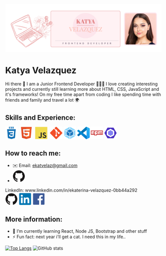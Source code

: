 ![I am a Junior Frontend Developer 👩🏻‍💻](https://github.com/ekat-velaz/ekat-velaz/blob/main/github-banner.png)

# Katya Velazquez
Hi there 👋 I am a Junior Frontend Developer 👩🏻‍💻
I love creating interesting projects and currently still learning more about HTML, CSS, JavaScript and it's frameworks! On my free time apart from coding I like spending time with friends and family and travel a lot 🌍

## Skills and Experience: 
<div>
  <img src="https://github.com/devicons/devicon/blob/master/icons/css3/css3-plain-wordmark.svg"  title="CSS3" alt="CSS" width="40" height="40"/>&nbsp;
  <img src="https://github.com/devicons/devicon/blob/master/icons/html5/html5-original.svg" title="HTML5" alt="HTML" width="40" height="40"/>&nbsp;
  <img src="https://github.com/devicons/devicon/blob/master/icons/javascript/javascript-original.svg" title="JavaScript" alt="JavaScript" width="40" height="40"/>&nbsp;
  <img src="https://github.com/devicons/devicon/blob/master/icons/git/git-original.svg" title="Git" **alt="Git" width="40" height="40"/>
  <img src="https://github.com/devicons/devicon/blob/master/icons/webpack/webpack-original.svg" title="Webpack" **alt="Webpack" width="40" height="40"/>
  <img src="https://github.com/devicons/devicon/blob/master/icons/vscode/vscode-original.svg" title="VSCode" **alt="VSCode" width="40" height="40"/>
  <img src="https://github.com/devicons/devicon/blob/master/icons/npm/npm-original-wordmark.svg" title="npm" **alt="npm" width="40" height="40"/>
  <img src="https://github.com/devicons/devicon/blob/master/icons/eslint/eslint-original.svg" title="ESLint" **alt="ESLint" width="40" height="40"/>
</div>

## How to reach me:

- ✉️ Email: ekatvelaz@gmail.com
-  <div>
   <a href="https://github.com/ekat-velaz"><img src="https://github.com/devicons/devicon/blob/master/icons/github/github-original.svg" title="github" **alt="github" width="40" height="40"/></a>
  </div>
  LinkedIn: www.linkedin.com/in/ekaterina-velazquez-0bb44a292
  
<div>
   <a href="https://github.com/ekat-velaz"><img src="https://github.com/devicons/devicon/blob/master/icons/github/github-original.svg" title="github" **alt="github" width="40" height="40"/></a>
  <a href="www.linkedin.com/in/ekaterina-velazquez-0bb44a292"><img src="https://github.com/devicons/devicon/blob/master/icons/linkedin/linkedin-original.svg" title="linkedin" **alt="linkedin" width="40" height="40"/></a>
  <a href="https://www.facebook.com/https://www.facebook.com/profile.php?id=100079784062688"><img src="https://github.com/devicons/devicon/blob/master/icons/facebook/facebook-plain.svg" title="facebook" **alt="facebook" width="40" height="40"/></a>
</div>

<!-- <div>
[<img src="https://github.com/devicons/devicon/blob/master/icons/github/github-original.svg" title="github" **alt="github" width="40" height="40"/>](https://github.com/ekat-velaz) [<img src="https://github.com/devicons/devicon/blob/master/icons/linkedin/linkedin-original.svg" title="linkedin" **alt="linkedin" width="40" height="40"/>](https://www.linkedin.com/in/www.linkedin.com/in/ekaterina-velazquez-0bb44a292/) [<img src="https://github.com/devicons/devicon/blob/master/icons/facebook/facebook-plain.svg" title="facebook" **alt="facebook" width="40" height="40"/>](https://www.facebook.com/https://www.facebook.com/profile.php?id=100079784062688) 
</div>

[<img src='https://cdn.jsdelivr.net/npm/simple-icons@3.0.1/icons/github.svg' alt='github' height='40'>](https://github.com/ekat-velaz)  [<img src='https://cdn.jsdelivr.net/npm/simple-icons@3.0.1/icons/linkedin.svg' alt='linkedin' height='40'>](https://www.linkedin.com/in/www.linkedin.com/in/ekaterina-velazquez-0bb44a292/)  [<img src='https://cdn.jsdelivr.net/npm/simple-icons@3.0.1/icons/facebook.svg' alt='facebook' height='40'>](https://www.facebook.com/https://www.facebook.com/profile.php?id=100079784062688)  [<img src='https://cdn.jsdelivr.net/npm/simple-icons@3.0.1/icons/icloud.svg' alt='website' height='40'>](https://ekat-velaz.github.io/protfolio/)  
-->

## More information:
- 🌱 I’m currently learning React, Node JS, Bootstrap and other stuff
- ⚡ Fun fact: next year i'll get a cat. I need this in my life.. 

[![Top Langs](https://github-readme-stats.vercel.app/api/top-langs/?username=ekat-velaz&show_icons=true&theme=rose&hide_progress=true)](https://github.com/anuraghazra/github-readme-stats) ![GitHub stats](https://github-readme-stats.vercel.app/api?username=ekat-velaz&show_icons=true&theme=rose&include_all_commits=true&hide=stars,issues)  


<!--![Anurag's GitHub stats](https://github-readme-stats.vercel.app/api?username=ekat-velaz&show_icons=true&theme=synthwave)
<!--
**ekat-velaz/ekat-velaz** is a ✨ _special_ ✨ repository because its `README.md` (this file) appears on your GitHub profile.

Here are some ideas to get you started:

- 🔭 I’m currently working on ...
- 🌱 I’m currently learning ...
- 👯 I’m looking to collaborate on ...
- 🤔 I’m looking for help with ...
- 💬 Ask me about ...
- 📫 How to reach me: ...
- 😄 Pronouns: ...
- ⚡ Fun fact: ...
-->
